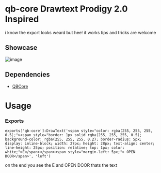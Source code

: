 # qb-core Drawtext Prodigy 2.0 Inspired

i know the export looks weard but hee! it works tips and tricks are welcome 

## Showcase 
![image](https://github.com/user-attachments/assets/680f8a34-da45-4912-81db-b6151e44053c)

## Dependencies

- [QBCore](https://github.com/qbcore-framework/qb-core)

# Usage

### Exports
	exports['qb-core']:DrawText('<span style="color: rgba(255, 255, 255, 0.5);"><span style="border: 1px solid rgba(255, 255, 255, 0.5); background-color: rgba(255, 255, 255, 0.2); border-radius: 5px; display: inline-block; width: 27px; height: 28px; text-align: center; line-height: 25px; position: relative; top: 1px; color: white;">E</span></span><span style="margin-left: 5px;"> OPEN DOOR</span>', 'left')

on the end you see the E and OPEN DOOR thats the text
